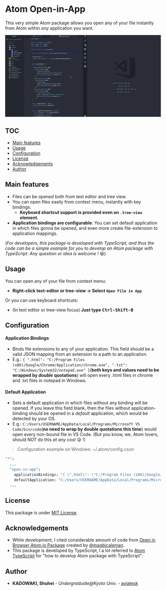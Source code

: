 # Atom Open-in-App

This very simple Atom package allows you open any of your file instantly from Atom within _any_ application you want.

![overview](https://github.com/aviatesk/atom-open-in-app/blob/master/assets/overview.gif?raw=true)


<h2> TOC </h2>

<!-- @import "[TOC]" {cmd="toc" depthFrom=2 depthTo=3 orderedList=false} -->
<!-- code_chunk_output -->

- [ Main features](#main-features)
- [ Usage](#usage)
- [ Configuration](#configuration)
- [ License](#license)
- [ Acknowledgements](#acknowledgements)
- [ Author](#author)

<!-- /code_chunk_output -->


## Main features

- Files can be opened both from text editor and tree view.
- You can open files easily from context menu, instantly with key bindings.
    * **Keyboard shortcut support is provided even on `.tree-view` element**.
- **Application bindings are configurable**: You can set default application in which files gonna be opened, and even more create file-extension to application mappings.

(_For developers, this package is developed with TypeScript, and thus the code can be a simple example for you to develop an Atom package with TypeScript. Any question or idea is welcome !_ 😆)


## Usage

You can open any of your file from context menu:
- **Right-click text-editor or tree-view -> Select `Open File in App`**

Or you can use keyboard shortcuts:
- (In text editor or tree-view focus) **Just type <kbd>Ctrl-Shift-B</kbd>**


## Configuration

#### Application Bindings

- Binds file extensions to any of your application. This field should be a valid JSON mapping from an extension to a path to an application.
- E.g.: `{ ".html": "C:/Program Files (x86)/Google/Chrome/Application/chrome.exe", ".txt": "C:/Windows/System32/notepad.exe" }`(**both keys and values need to be wrapped by _double_ quotations**) will open every .html files in chrome and .txt files in notepad in Windows.

#### Default Application

- Sets a default application in which files without any binding will be opened. If you leave this field blank, then the files without application-binding should be opened in a _default_ application, which would be detected by your OS.
- E.g.: `C:/Users/USERNAME/AppData/Local/Programs/Microsoft VS Code/bin/code`(**no need to wrap by double quotations this time**) would open every non-bound file in VS Code. (But you know, we, Atom lovers, should NOT do this _at any cost_ 😜 !)

> Configuration example on Windows: ~/.atom/config.cson

```coffee
"*":
  ...
  "open-in-app":
    applicationBindings: "{ \".html\": \"C:/Program Files (x86)/Google/Chrome/Application/chrome.exe\", \".txt\": \"C:/Windows/System32/notepad.exe\" }"
    defaultApplication: "C:/Users/USERNAME/AppData/Local/Programs/Microsoft VS Code/bin/code"
  ...
```

## License

This package is under [MIT License](LICENSE.md).


## Acknowledgements

- While development, I cited considerable amount of code from [Open in Browser Atom.io Package](https://github.com/magbicaleman/open-in-browser) created by [@magbicaleman](https://github.com/magbicaleman).
- This package is developed by TypeScript, I a lot referred to [Atom TypeScript](https://github.com/TypeStrong/atom-typescript) for "how to develop Atom package with TypeScript".


## Author

- **KADOWAKI, Shuhei** - *Undergraduate@Kyoto Univ.* - [aviatesk]


<!-- Links -->

[aviatesk]: https://github.com/aviatesk

